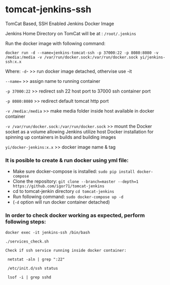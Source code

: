 # tomcat-jenkins-ssh
TomCat Based, SSH Enabled Jenkins Docker Image

Jenkins Home Directory on TomCat will be at : `/root/.jenkins`

Run the docker image with following command:
```
docker run -d --name=jenkins-tomcat-ssh -p 37000:22 -p 8080:8080 -v /media:/media -v /var/run/docker.sock:/var/run/docker.sock yi/jenkins-ssh:x.x
```
Where:
`-d`- >> run docker image detached, othervise use -it

`--name=` >> assign name to running container

`-p 37000:22` >> redirect ssh 22 host port to 37000 ssh container port

`-p 8080:8080` >> redirect default tomcat http port

`-v /media:/media` >> make media folder inside host available in docker container

`-v /var/run/docker.sock:/var/run/docker.sock` >> mount the Docker socket as a volume allowing Jenkins utilize host Docker installation for spinning up containers in builds and building images

`yi/docker-jenkins:x.x` >> docker image name & tag

### It is posible to create & run docker using yml file:

* Make sure docker-compose is installed:
`sudo pip install docker-compose`
* Clone the repository:
`git clone --branch=master --depth=1 https://github.com/igor71/tomcat-jenkins`
* cd to tomcat-jenkin directory
`cd tomcat-jenkins`
* Run following command: 
`sudo docker-compose up -d`
* (`-d` option will run docker container detached)

### In order to check docker working as expected, perform following steps:
```
docker exec -it jenkins-ssh /bin/bash

./services_check.sh

Check if ssh service running inside docker container:

 netstat -aln | grep ":22"
 
 /etc/init.d/ssh status
 
 lsof -i | grep sshd
 ```



